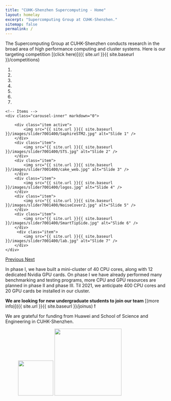 ```yaml
---
title: "CUHK-Shenzhen Supercomputing - Home"
layout: homelay
excerpt: "Supercomputing Group at CUHK-Shenzhen."
sitemap: false
permalink: /
---
```


The Supercomputing Group at CUHK-Shenzhen conducts research in the broad area of high performance computing and cluster systems. Here is our targeting competition [(click here)]({{ site.url }}{{ site.baseurl }}/competitions)

<div markdown="0" id="carousel" class="carousel slide" data-ride="carousel" data-interval="5000" data-pause="hover" >
    <!-- Menu -->
    <ol class="carousel-indicators">
        <li data-target="#carousel" data-slide-to="0" class="active"></li>
        <li data-target="#carousel" data-slide-to="1"></li>
        <li data-target="#carousel" data-slide-to="2"></li>
        <li data-target="#carousel" data-slide-to="3"></li>
        <li data-target="#carousel" data-slide-to="4"></li>
        <li data-target="#carousel" data-slide-to="5"></li>
        <li data-target="#carousel" data-slide-to="6"></li>
    </ol>

    <!-- Items -->
    <div class="carousel-inner" markdown="0">

        <div class="item active">
            <img src="{{ site.url }}{{ site.baseurl }}/images/slider7001400/SaphireSTM2.jpg" alt="Slide 1" />
        </div>
        <div class="item">
            <img src="{{ site.url }}{{ site.baseurl }}/images/slider7001400/STS.jpg" alt="Slide 2" />
        </div>
        <div class="item">
            <img src="{{ site.url }}{{ site.baseurl }}/images/slider7001400/cake_web.jpg" alt="Slide 3" />
        </div>
        <div class="item">
            <img src="{{ site.url }}{{ site.baseurl }}/images/slider7001400/logos.jpg" alt="Slide 4" />
        </div>
        <div class="item">
            <img src="{{ site.url }}{{ site.baseurl }}/images/slider7001400/NoiseCover2.jpg" alt="Slide 5" />
        </div>
        <div class="item">
            <img src="{{ site.url }}{{ site.baseurl }}/images/slider7001400/SmartTipSide.jpg" alt="Slide 6" />
        </div>       
         <div class="item">
            <img src="{{ site.url }}{{ site.baseurl }}/images/slider7001400/lab.jpg" alt="Slide 7" />
        </div>
    </div>
  <a class="left carousel-control" href="#carousel" role="button" data-slide="prev">
    <span class="glyphicon glyphicon-chevron-left" aria-hidden="true"></span>
    <span class="sr-only">Previous</span>
  </a>
  <a class="right carousel-control" href="#carousel" role="button" data-slide="next">
    <span class="glyphicon glyphicon-chevron-right" aria-hidden="true"></span>
    <span class="sr-only">Next</span>
  </a>
</div>


In phase I, we have built a mini-cluster of 40 CPU cores, along with 12 dedicated Nvidia GPU cards. On phase I we have already performed many benchmarking and testing programs, more CPU and GPU resources are planned in phase II and phase III. Til 2021, we anticipate 400 CPU cores and 20 GPU cards be installed in our cluster. 

 **We are looking for new undergraduate students to join our team** [(more info)]({{ site.url }}{{ site.baseurl }}/joinus) **!**

We are grateful for funding from Huawei and School of Science and Engineering in CUHK-Shenzhen. 

<figure class="second">
  <img src="{{ site.url }}{{ site.baseurl }}/images/logopic/cuhksz.png" style="width: 110px">
  <img src="{{ site.url }}{{ site.baseurl }}/images/logopic/huawei.png" style="width: 210px">
</figure>
